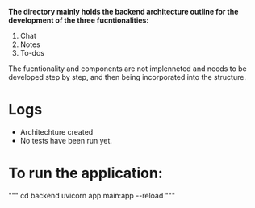 **The directory mainly holds the backend architecture outline for the development of the three fucntionalities:**

1) Chat
2) Notes
3) To-dos

The fucntionality and components are not implenneted and needs to be developed step by step, and then being incorporated into the structure.

# Logs

- Architechture created
- No tests have been run yet.


# To run the application:
"""
cd backend
uvicorn app.main:app --reload
"""


